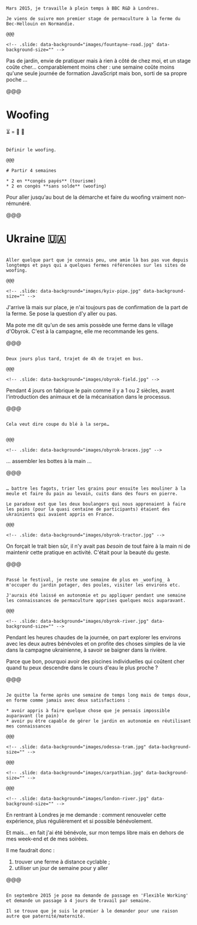 <!-- .slide: data-background="images/bec-hellouin-bottes.jpg" data-background-size="contain" -->

~~~~

Mars 2015, je travaille à plein temps à BBC R&D à Londres.

Je viens de suivre mon premier stage de permaculture à la ferme du Bec-Hellouin en Normandie.

@@@

<!-- .slide: data-background="images/fountayne-road.jpg" data-background-size="" -->

~~~~

Pas de jardin, envie de pratiquer mais à rien à côté de chez moi, et un stage coûte cher… comparablement moins cher : une semaine coûte moins qu'une seule journée de formation JavaScript mais bon, sorti de sa propre poche …

@@@

# Woofing

⏳ = 🛌 🍛

~~~~

Définir le woofing.

@@@

# Partir 4 semaines

* 2 en **congés payés** (tourisme)
* 2 en congès **sans solde** (woofing)

~~~~

Pour aller jusqu'au bout de la démarche et faire du woofing vraiment non-rémunéré.

@@@

# **Ukraine** 🇺🇦

~~~~

Aller quelque part que je connais peu, une amie là bas pas vue depuis longtemps et pays qui a quelques fermes référencées sur les sites de woofing.

@@@

<!-- .slide: data-background="images/kyiv-pipe.jpg" data-background-size="" -->

~~~~

J'arrive là mais sur place, je n'ai toujours pas de confirmation de la part de la ferme. Se pose la question d'y aller ou pas.

Ma pote me dit qu'un de ses amis possède une ferme dans le village d'Obyrok. C'est à la campagne, elle me recommande les gens.

@@@

<!-- .slide: data-background="images/kyiv-obyrok.png" data-background-size="" -->

~~~~

Deux jours plus tard, trajet de 4h de trajet en bus.

@@@

<!-- .slide: data-background="images/obyrok-field.jpg" -->

~~~~

Pendant 4 jours on fabrique le pain comme il y a 1 ou 2 siècles, avant l'introduction des animaux et de la mécanisation dans le processus.

@@@

<!-- .slide: data-background="images/obyrok-serp.jpg" data-background-size="" -->

~~~~

Cela veut dire coupe du blé à la serpe…


@@@

<!-- .slide: data-background="images/obyrok-braces.jpg" -->

~~~~

… assembler les bottes à la main …

@@@

<!-- .slide: data-background="images/obyrok-grind.jpg" -->

~~~~

… battre les fagots, trier les grains pour ensuite les mouliner à la meule et faire du pain au levain, cuits dans des fours en pierre.

Le paradoxe est que les deux boulangers qui nous apprenaient à faire les pains (pour la quasi centaine de participants) étaient des ukrainients qui avaient appris en France.

@@@

<!-- .slide: data-background="images/obyrok-tractor.jpg" -->

~~~~

On forçait le trait bien sûr, il n'y avait pas _besoin_ de tout faire à la main ni de maintenir cette pratique en activité. C'était pour la beauté du geste.

@@@

<!-- .slide: data-background="images/obyrok-smoothies.jpg" -->

~~~~

Passé le festival, je reste une semaine de plus en _woofing_ à m'occuper du jardin potager, des poules, visiter les environs etc.

J'aurais été laissé en autonomie et pu appliquer pendant une semaine les connaissances de permaculture apprises quelques mois auparavant.

@@@

<!-- .slide: data-background="images/obyrok-river.jpg" data-background-size="" -->

~~~~

Pendant les heures chaudes de la journée, on part explorer les environs avec les deux autres bénévoles et on profite des choses simples de la vie dans la campagne ukrainienne, à savoir se baigner dans la rivière.

Parce que bon, pourquoi avoir des piscines individuelles qui coûtent cher quand tu peux descendre dans le cours d'eau le plus proche ?

@@@

<!-- .slide: data-background="images/obyrok-house.jpg" data-background-size="" -->

~~~~

Je quitte la ferme après une semaine de temps long mais de temps doux, en forme comme jamais avec deux satisfactions :

* avoir appris à faire quelque chose que je pensais impossible auparavant (le pain)
* avoir pu être capable de gérer le jardin en autonomie en réutilisant mes connaissances

@@@

<!-- .slide: data-background="images/odessa-tram.jpg" data-background-size="" -->

@@@

<!-- .slide: data-background="images/carpathian.jpg" data-background-size="" -->

@@@

<!-- .slide: data-background="images/london-river.jpg" data-background-size="" -->

~~~~

En rentrant à Londres je me demande : comment renouveler cette expérience, plus régulièrement et si possible bénévolement.

Et mais… en fait j'ai été bénévole, sur mon temps libre mais en dehors de mes week-end et de mes soirées.

Il me faudrait donc :

1. trouver une ferme à distance cyclable ;
2. utiliser un jour de semaine pour y aller

@@@

<!-- .slide: data-background="images/flexible-working-application-form.png" data-background-size="" -->

~~~~

En septembre 2015 je pose ma demande de passage en 'Flexible Working' et demande un passage à 4 jours de travail par semaine.

Il se trouve que je suis le premier à le demander pour une raison autre que paternité/maternité.
